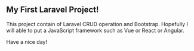 ## My First Laravel Project!

This project contain of Laravel CRUD operation and Bootstrap. Hopefully I will able to put a JavaScript framework such as Vue or React or Angular.

Have a nice day!
